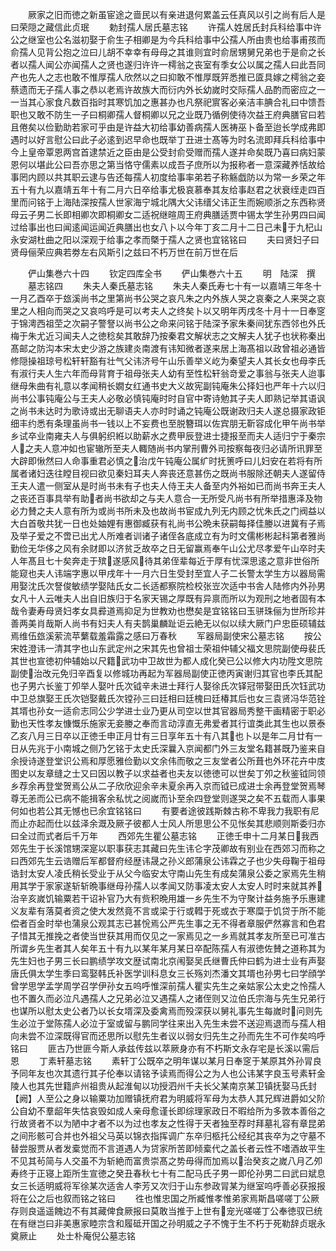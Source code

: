 <!-- { "loadSidebar": true } -->
　　厥家之旧而徳之新虽宦途之啬民以有亲进退何累盖云任真风以引之尚有后人是曰荣隠之藏信此贞珉
　　勅封孺人居氏墓志铭
　　许孺人姓居氏封兵科给事中许公之继室也公名滋初娶于俞生子相卿是为今兵科给事中公孺人所由贵也给事甫孩而俞孺人见背公抱之泣曰儿胡不幸幸有母母之其谁则宜时俞居甥舅兄弟也于是俞之长者以孺人闻公亦闻孺人之贤也遂归许许一樗翁之丧室有季女公以属之孺人曰此吾同产也先人之志也敢不惟厚孺人欣然以之曰抑敢不惟厚既笄悉推已匳具嫁之樗翁之妾蔡遗而无子孺人事之恭以老焉许故族大而衍内外长幼嵗时交际孺人品酌而密应之一一当其心家食凡数百指时其寒饥加之惠甚办也凡祭祀賔客必亲洁丰腆合礼曰中馈吾职也又敢不防生一子曰桐卿孺人督桐卿以兄之业既乃循例使待次益王府典膳官曰若且倦矣以俭勤助若家可乎由是许益大初给事幼善病孺人医祷巫卜备至迨长学成弗即遇时以好言慰公曰此子必逺到迟早命也既举丁丑进士髙等为时名流即拜兵科给事中今上皇帝覃恩两宫首逮禁近之臣由是公受封俞受赠而孺人遂并命矣既乃喜曰病妇蒙恩何以堪此公曰吾亦思之第当恪守儒素以成吾子庶所以为报称者一意深藏养恬故给事罔内顾以共其职云逮与告还每孺人初度给事率弟若子称觞戯防以为常一乡荣之年五十有九以嘉靖五年十有二月六日卒给事尤极哀慕奉其友给事赵君之状衰绖走四百里而问铭于上海陆深按孺人世家海宁城北隅大父讳缙父讳正生而婉顺浙之东西称贤母云子男二长即相卿次即桐卿女二适祝继暄周王府典膳适贾中锡太学生孙男四曰闻过给事出也曰闻逺闻运闻近典膳出也女八卜以今年丁亥二月十二日己未于九杞山永安湖杜曲之阳以深观于给事之孝而槩于孺人之贤也宜铭铭曰
　　夫曰贤妇子曰贤母俪荣应典若劵左右风斯引之兹曰不朽万世在前万世在后



　　俨山集巻六十四
　　钦定四库全书
　　俨山集巻六十五
　　明　陆深　撰
　　墓志铭四
　　朱夫人秦氏墓志铭
　　朱夫人秦氏寿七十有一以嘉靖三年冬十一月乙酉卒于玈溪尚书之里第尚书公哭之哀凡朱之内外族人哭之哀秦之人来哭之哀里之人相向而哭之又哀呜呼是可以考夫人之终矣卜以又明年丙戌冬十月十一日奉窆于锦澚西祖茔之次嗣子警詧以尚书公之命来问铭于陆深予家朱秦间犹东西邻也外氏梅于朱尤近习闻夫人之徳稔矣其敢辞乃按秦君文解状志之文解夫人犹子也状称秦出髙邮之防沟本宋太史少游之族建炎南渡有讳知微者遂来居上海髙祖以政曾祖必通皆修隠操祖琼号松轩轩豁有壮气父讳济号午山乐善举义屹为秦望夫人其长女也母李氏有淑行夫人生六年而母背育于祖母张夫人幼有至性松轩翁竒爱之事翁与张夫人迨事继母朱曲有礼意以孝闻稍长嫺女红通书史大义故宪副钝庵朱公择妇也严年十六以归尚书公事钝庵公与王夫人必敬必慎钝庵时时自官中寄诗勉其子夫人即熟记举其语讽之尚书未达时为歌诗或出无聊语夫人亦时时诵之钝庵公既谢政归夫人遂总摄家政钜细丰约悉有条理虽尚书一钱以上不妄费也至脱簪珥以佐宾朋无靳容成化甲午尚书举乡试卒业南雍夫人与俱躬织絍以助薪水之费甲辰登进士捷报至而夫人适归宁于秦宗人之夫人意冲如也宦辙所至夫人輙随尚书内掌刑曹外司按察每夜归必请所讯罪至大辟即愀然曰人命事重君必慎之治戊午钝庵公属纩时抚箦呼曰儿妇安在若将有所属者诸妇迭往瞠目视曰欲见秦妇耳夫人奔丧还意甚伤之既尚书服除还朝夫人遂留侍王夫人遣一侧室从是时尚书未有子也夫人侍王夫人备至内外裕如已而尚书奔王夫人之丧还百事具举有助者尚书欲却之与夫人意合一无所受凡尚书有所举措惠泽及物必力賛之夫人意有所为或尚书所未及也故尚书宦成九列无内顾之忧朱氏之门阀益以大白首敬共犹一日也处妯娌有惠御臧获有礼尚书公晩未获嗣每择佳媵以进冀有子焉及举子爱之不啻已出尤人所难者训诸子诸侄各底成立有为时文儒彬彬起科第者雅尚勤俭无华侈之风有余财即以济贫乏故卒之日无留赢焉奉午山公尤尽孝爱午山卒时夫人年髙且七十矣奔走于殡遂感风待其弟侄辈每近于厚有忧深思逺之意非世俗所能窥也夫人讳端字惠以甲戌年十一月六日生受封至宜人子二长警太学生方以器局需用娶沈氏次詧俊敏绩学娶陆氏女二长适都察院检校张岦次适中书舎人陆修内外孙男女凡十人云唯夫人出自旧族归于名家天锡之厚既有异禀而所以为观刑之地者固有本哉令妻寿母贤妇孝女具彛道焉抑足为世教劝也懋矣是宜铭铭曰玉骈珠俪为世所珍并善两美肖哉斯人尚书有妇夫人有夫鹊巢麟趾讵云絶无以似以续大厥门户忠臣硕辅兹焉维伍玈溪萦流苹蘩载羞霜露之感曰万春秋
　　军器局副使宋公墓志铭
　　按公宋姓澄讳一清其字也山东武定州之宋其先也曾祖士荣祖仲辅父福文思院副使母裴氏其世也宣徳初仲辅始以尺籍武功中卫故世为都人成化癸已公以修大内功陞文思院副使治改元免归辛酉复以修城功再起为军器局副使正徳丙寅谢归其官也李氏其配也子男六长鉴丁夘举人娶叶氏次钺辛未进士拜行人娶徐氏次铎冠带娶田氏次钰武功中卫总旗娶王氏次铠娶戴氏次镗孙三曰廷相曰廷槐曰廷椿其后也女三袁贤冯华范铨其壻也孙女一适俞志同公少学进士业乃更从司空以世其官器局秀整干画精密于职必勤也天性孝友慷慨乐施家无妾媵之奉而言动淳直无弗爱者其行谊类此其生也以景泰乙亥八月三日卒以正徳壬申正月廿有三日享年五十有八其也卜以是年二月廿有一日从先兆于小南城之侧乃乞铭于太史氏深曩入京闻都门外三友堂名籍甚既乃鉴来自余授诗遂登堂识公焉和厚愿雅俭勤以文余伟而敬之三友堂者公所葺也外环花卉中庋图史以友章缝之士又曰因以教子以求益者也夫友以徳徳可以世矣丁夘之秋鉴钺同领乡荐余再登堂贺焉公从二子欣欣迎余辛未夏余再入京而钺已成进士余再登堂贺焉琴尊无恙而公已病不能揖客余私忧之阅嵗而讣至余四登堂则遂哭之矣不五载而人事果何如也若公其无憾也已余宜铭铭曰
　　有要者途彼践斯棘古称不卑我力我职有尼而止亦起而仕以兹泽余溉及厥子彼都人士风人所思思公不见怅矣其悲顺则斯委归亦曰全过而式者后千万年
　　西郊先生瞿公墓志铭
　　正徳壬申十二月某日我西郊先生于长溪馆甥深寔以职事获志其藏曰先生讳仑字茂卿故有别业在西郊习而称之曰西郊先生云诰赠后军都督府经歴讳晟之孙义郎蒲泉公讳霖之子也少失母鞠于祖母诰封太安人凌氏稍长受业于从父今临安太守南山先生有成矣蒲泉公委之家焉先生稍用其学于家家遂斩斩晩事继母孙孺人以孝闻又防事凌太安人太安人时时来就其养治辛亥嵗饥输粟若干诏补官乃大有赀积晩用雄一乡先生不为守聚计益务施予乐惠建义友辈有落莫者资之使大发然竟不言或梁于行或轊于死或衣于寒糜于饥贷于所不能偿者百金时举也蒲泉公观其志已甚恱焉公严先生事之无不得者章服俨然寡言和色君子惜其无推挽之者使当世获其用而仅见之一家焉见之一乡焉就其孝友所至已可准古所谓乡先生者其人矣年五十有九以某年某月某日卒配陈孺人有淑徳佐賛之道称其为先生妇也子男三长曰鹏绩学攻文歴试南北京闱娶吴氏继曹氏仲曰鹤为进士业有声娶唐氏俱太学生季曰鸾娶韩氏补医学训科息女三长殇刘杰潘文其壻也孙男七曰学顔学曾学思学孟学周学召学伊孙女五呜呼惟深前孺人瞿实先生之亲姑家公太史之怜孺人也不置久而必泣凡遇孺人之兄弟必泣又遇孺人之诸侄则又泣伯氏宗海与先生兄弟行也谋所以慰太史公者乃以长女壻深及委禽焉而殁深获以舅礼事先生每嵗时问则先生必泣于堂陈孺人必泣于室或留与鹏同学往来出入先生未尝不送迎焉退而与孺人相向未尝不泣深既得官而还思所以慰先生者议以弱女归先生之孙而先生不可作矣呜呼铭曰
　　匪古乃世匪今斯人承兹传兹以萃厥身亦有不朽斯文永存宅是长溪以需后恩
　　丁素轩墓志铭
　　素轩丁公既卒之明年谋以某月日奉窆于某原其外孙冐良予同年友也次其遗行其子伦奉以请铭予读焉而得公之为人也公讳某字良玉号素轩金陵人也其先世籍庐州祖贵从起淮甸以功授泗州千夫长父某南京某卫镇抚娶马氏封【阙】人至公之身以输粟功加赠镇抚府君为明威将军母为太恭人其兄辉进爵如父阶公自幼不羣龆年失怙哀毁如成人亲母愈谨长即综理家政日不暇给所为多敦本善俗之行故贤者不以为陋中才者不以为过也孝友之性得于天者独至荐时拜墓礼容有章昆弟之间形骸可合并也外祖父马英以锦衣指挥调广东卒归柩托公经纪其丧卒为之守墓不替尝服贾从者发槖觉而不言道遇人为贷家所苦即倾槖代之盖长者云性不嗜酒故平生不见其茍简与人交虽不为斩絶而富贵崇髙之势毋得而加焉以治癸亥之嵗八月乙夘寿终于正寝上距所生宣徳之癸丑春秋七十有二配马氏子男一即伦孙男二曰武曰斌息女三长适明威将军徐某次适舎人李芳又次归于山东参政冐某为继室呜呼善必获报报将在公之后也叙而铭之铭曰
　　徃也惟忠国之所臧惟孝惟弟家焉斯昌嗟嗟丁公厥存则良遥遥餽边不有其藏俾食厥报曰莫敢当推于上世有宠光嗟嗟丁公奉徳驭已统在有继岂曰非美惠家睦宗含和履砥开国之孙明威之子不愧于生不朽于死勒辞贞珉永奠厥止
　　处士朴庵倪公墓志铭
